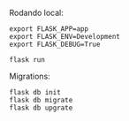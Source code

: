 

Rodando local:
```shell
export FLASK_APP=app
export FLASK_ENV=Development
export FLASK_DEBUG=True

flask run
```

Migrations:
```shell
flask db init
flask db migrate
flask db upgrate
```